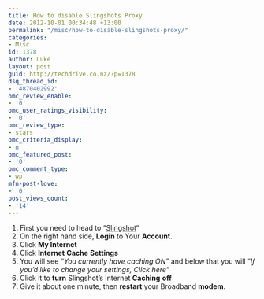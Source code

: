 ```yaml
---
title: How to disable Slingshots Proxy
date: 2012-10-01 00:34:48 +13:00
permalink: "/misc/how-to-disable-slingshots-proxy/"
categories:
- Misc
id: 1378
author: Luke
layout: post
guid: http://techdrive.co.nz/?p=1378
dsq_thread_id:
- '4870402992'
omc_review_enable:
- '0'
omc_user_ratings_visibility:
- '0'
omc_review_type:
- stars
omc_criteria_display:
- n
omc_featured_post:
- '0'
omc_comment_type:
- wp
mfn-post-love:
- '0'
post_views_count:
- '14'
---
```


  1. First you need to head to &#8220;<a title="Slingshot ISP NZ" href="http://slingshot.co.nz/" target="_blank">Slingshot</a>&#8220;
  2. On the right hand side, **Login** to Your **Account**.
  3. Click **My Internet**
  4. Click **Internet** **Cache** **Settings**
  5. You will see _&#8220;You currently have caching ON&#8221;_ and below that you will &#8220;_If you&#8217;d like to change your settings, Click here&#8221;_
  6. Click it to **turn** Slingshot&#8217;s Internet **Caching** **off**
  7. Give it about one minute, then **restart** your Broadband **modem**.